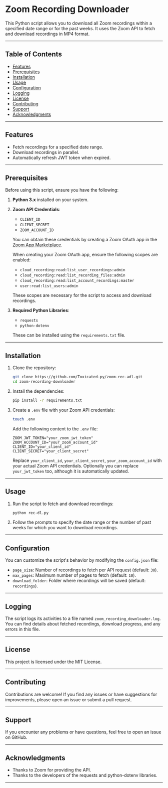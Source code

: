 # Zoom Recording Downloader

This Python script allows you to download all Zoom recordings within a specified date range or for the past weeks. It uses the Zoom API to fetch and download recordings in MP4 format.

---

## Table of Contents

- [Features](#features)
- [Prerequisites](#prerequisites)
- [Installation](#installation)
- [Usage](#usage)
- [Configuration](#configuration)
- [Logging](#logging)
- [License](#license)
- [Contributing](#contributing)
- [Support](#support)
- [Acknowledgments](#acknowledgments)

---

## Features
- Fetch recordings for a specified date range.
- Download recordings in parallel.
- Automatically refresh JWT token when expired.

---

## Prerequisites

Before using this script, ensure you have the following:

1. **Python 3.x** installed on your system.
2. **Zoom API Credentials**:
   - `CLIENT_ID`
   - `CLIENT_SECRET`
   - `ZOOM_ACCOUNT_ID`
   
   You can obtain these credentials by creating a Zoom OAuth app in the [Zoom App Marketplace](https://marketplace.zoom.us/).

    When creating your Zoom OAuth app, ensure the following scopes are enabled:
   - `cloud_recording:read:list_user_recordings:admin`
   - `cloud_recording:read:list_recording_files:admin`
   - `cloud_recording:read:list_account_recordings:master`
   - `user:read:list_users:admin`

   These scopes are necessary for the script to access and download recordings.

3. **Required Python Libraries**:
   - `requests`
   - `python-dotenv`

   These can be installed using the `requirements.txt` file.

---

## Installation

1. Clone the repository:
    ```sh
    git clone https://github.com/Toxicated-py/zoom-rec-adl.git
    cd zoom-recording-downloader
    ```

2. Install the dependencies:
    ```sh
    pip install -r requirements.txt
    ```

3. Create a `.env` file with your Zoom API credentials:
    ```sh
    touch .env
    ```

    Add the following content to the `.env` file:
    ```env
    ZOOM_JWT_TOKEN="your_zoom_jwt_token"
    ZOOM_ACCOUNT_ID="your_zoom_account_id"
    CLIENT_ID="your_client_id"
    CLIENT_SECRET="your_client_secret"
    ```
    Replace `your_client_id`, `your_client_secret`, `your_zoom_account_id` with your actual Zoom API credentials.
    Optionally you can replace `your_jwt_token` too, although it is automatically updated.

---

## Usage

1. Run the script to fetch and download recordings:
    ```sh
    python rec-dl.py
    ```

2. Follow the prompts to specify the date range or the number of past weeks for which you want to download recordings.

---

## Configuration

You can customize the script's behavior by modifying the `config.json` file:

- `page_size`: Number of recordings to fetch per API request (default: `30`).
- `max_pages`: Maximum number of pages to fetch (default: `10`).
- `download_folder`: Folder where recordings will be saved (default: `recordings`).

---

## Logging

The script logs its activities to a file named `zoom_recording_downloader.log`. You can find details about fetched recordings, download progress, and any errors in this file.

---

## License
This project is licensed under the MIT License.

---

## Contributing

Contributions are welcome! If you find any issues or have suggestions for improvements, please open an issue or submit a pull request.

---

## Support

If you encounter any problems or have questions, feel free to open an issue on GitHub.

---

## Acknowledgments

- Thanks to Zoom for providing the API.
- Thanks to the developers of the requests and python-dotenv libraries.

---